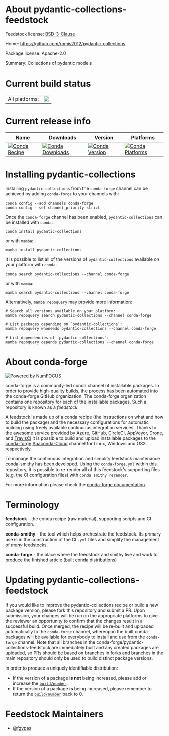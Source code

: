 About pydantic-collections-feedstock
====================================

Feedstock license: [BSD-3-Clause](https://github.com/conda-forge/pydantic-collections-feedstock/blob/main/LICENSE.txt)

Home: https://github.com/romis2012/pydantic-collections

Package license: Apache-2.0

Summary: Collections of pydantic models

Current build status
====================


<table><tr><td>All platforms:</td>
    <td>
      <a href="https://dev.azure.com/conda-forge/feedstock-builds/_build/latest?definitionId=18850&branchName=main">
        <img src="https://dev.azure.com/conda-forge/feedstock-builds/_apis/build/status/pydantic-collections-feedstock?branchName=main">
      </a>
    </td>
  </tr>
</table>

Current release info
====================

| Name | Downloads | Version | Platforms |
| --- | --- | --- | --- |
| [![Conda Recipe](https://img.shields.io/badge/recipe-pydantic--collections-green.svg)](https://anaconda.org/conda-forge/pydantic-collections) | [![Conda Downloads](https://img.shields.io/conda/dn/conda-forge/pydantic-collections.svg)](https://anaconda.org/conda-forge/pydantic-collections) | [![Conda Version](https://img.shields.io/conda/vn/conda-forge/pydantic-collections.svg)](https://anaconda.org/conda-forge/pydantic-collections) | [![Conda Platforms](https://img.shields.io/conda/pn/conda-forge/pydantic-collections.svg)](https://anaconda.org/conda-forge/pydantic-collections) |

Installing pydantic-collections
===============================

Installing `pydantic-collections` from the `conda-forge` channel can be achieved by adding `conda-forge` to your channels with:

```
conda config --add channels conda-forge
conda config --set channel_priority strict
```

Once the `conda-forge` channel has been enabled, `pydantic-collections` can be installed with `conda`:

```
conda install pydantic-collections
```

or with `mamba`:

```
mamba install pydantic-collections
```

It is possible to list all of the versions of `pydantic-collections` available on your platform with `conda`:

```
conda search pydantic-collections --channel conda-forge
```

or with `mamba`:

```
mamba search pydantic-collections --channel conda-forge
```

Alternatively, `mamba repoquery` may provide more information:

```
# Search all versions available on your platform:
mamba repoquery search pydantic-collections --channel conda-forge

# List packages depending on `pydantic-collections`:
mamba repoquery whoneeds pydantic-collections --channel conda-forge

# List dependencies of `pydantic-collections`:
mamba repoquery depends pydantic-collections --channel conda-forge
```


About conda-forge
=================

[![Powered by
NumFOCUS](https://img.shields.io/badge/powered%20by-NumFOCUS-orange.svg?style=flat&colorA=E1523D&colorB=007D8A)](https://numfocus.org)

conda-forge is a community-led conda channel of installable packages.
In order to provide high-quality builds, the process has been automated into the
conda-forge GitHub organization. The conda-forge organization contains one repository
for each of the installable packages. Such a repository is known as a *feedstock*.

A feedstock is made up of a conda recipe (the instructions on what and how to build
the package) and the necessary configurations for automatic building using freely
available continuous integration services. Thanks to the awesome service provided by
[Azure](https://azure.microsoft.com/en-us/services/devops/), [GitHub](https://github.com/),
[CircleCI](https://circleci.com/), [AppVeyor](https://www.appveyor.com/),
[Drone](https://cloud.drone.io/welcome), and [TravisCI](https://travis-ci.com/)
it is possible to build and upload installable packages to the
[conda-forge](https://anaconda.org/conda-forge) [Anaconda-Cloud](https://anaconda.org/)
channel for Linux, Windows and OSX respectively.

To manage the continuous integration and simplify feedstock maintenance
[conda-smithy](https://github.com/conda-forge/conda-smithy) has been developed.
Using the ``conda-forge.yml`` within this repository, it is possible to re-render all of
this feedstock's supporting files (e.g. the CI configuration files) with ``conda smithy rerender``.

For more information please check the [conda-forge documentation](https://conda-forge.org/docs/).

Terminology
===========

**feedstock** - the conda recipe (raw material), supporting scripts and CI configuration.

**conda-smithy** - the tool which helps orchestrate the feedstock.
                   Its primary use is in the construction of the CI ``.yml`` files
                   and simplify the management of *many* feedstocks.

**conda-forge** - the place where the feedstock and smithy live and work to
                  produce the finished article (built conda distributions)


Updating pydantic-collections-feedstock
=======================================

If you would like to improve the pydantic-collections recipe or build a new
package version, please fork this repository and submit a PR. Upon submission,
your changes will be run on the appropriate platforms to give the reviewer an
opportunity to confirm that the changes result in a successful build. Once
merged, the recipe will be re-built and uploaded automatically to the
`conda-forge` channel, whereupon the built conda packages will be available for
everybody to install and use from the `conda-forge` channel.
Note that all branches in the conda-forge/pydantic-collections-feedstock are
immediately built and any created packages are uploaded, so PRs should be based
on branches in forks and branches in the main repository should only be used to
build distinct package versions.

In order to produce a uniquely identifiable distribution:
 * If the version of a package **is not** being increased, please add or increase
   the [``build/number``](https://docs.conda.io/projects/conda-build/en/latest/resources/define-metadata.html#build-number-and-string).
 * If the version of a package **is** being increased, please remember to return
   the [``build/number``](https://docs.conda.io/projects/conda-build/en/latest/resources/define-metadata.html#build-number-and-string)
   back to 0.

Feedstock Maintainers
=====================

* [@fgypas](https://github.com/fgypas/)

